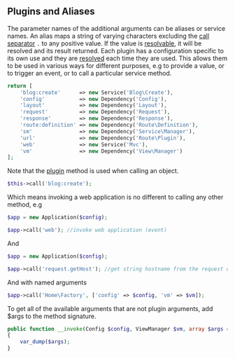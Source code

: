 ## Plugins and Aliases
The parameter names of the additional arguments can be aliases or service names. An alias maps a string of varying characters excluding the [call separator](https://github.com/mvc5/framework/blob/master/src/Service/Resolver/Args.php#L23) `.` to any positive value. If the value is [resolvable](https://github.com/mvc5/framework/blob/master/src/Service/Resolver/Resolvable.php), it will be resolved and its result returned.
Each plugin has a configuration specific to its own use and they are [resolved](https://github.com/mvc5/framework/blob/master/src/Service/Resolver/Resolver.php#L333) each time they are used. This allows them to be used in various ways for different purposes, e.g to provide a value, or to trigger an event, or to call a particular service method.

```php
return [
    'blog:create'      => new Service('Blog\Create'),
    'config'           => new Dependency('Config'),
    'layout'           => new Dependency('Layout'),
    'request'          => new Dependency('Request'),
    'response'         => new Dependency('Response'),
    'route:definition' => new Dependency('Route\Definition'),
    'sm'               => new Dependency('Service\Manager'),
    'url'              => new Dependency('Route\Plugin'),
    'web'              => new Service('Mvc'),
    'vm'               => new Dependency('View\Manager')
];
```

Note that the [plugin](https://github.com/mvc5/framework/blob/master/src/Service/Manager/ManageService.php#L63) method is used when calling an object.

```php
$this->call('blog:create');
```

Which means invoking a web application is no different to calling any other method, e.g

```php
$app = new Application($config);

$app->call('web'); //invoke web application (event)
```

And

```php
$app = new Application($config);

$app->call('request.getHost'); //get string hostname from the request object.
```

And with named arguments

```php
$app->call('Home\Factory', ['config' => $config, 'vm' => $vm]);
```

To get all of the available arguments that are not plugin arguments, add $args to the method signature.

```php
public function __invoke(Config $config, ViewManager $vm, array $args = [])
{
    var_dump($args);
}
```
